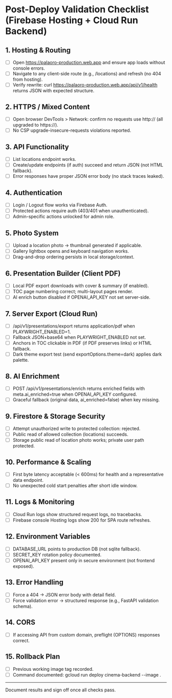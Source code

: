 # Post-Deploy Validation Checklist (Firebase Hosting + Cloud Run Backend)

## 1. Hosting & Routing

- [ ] Open https://palaoro-production.web.app and ensure app loads without console errors.
- [ ] Navigate to any client-side route (e.g., /locations) and refresh (no 404 from hosting).
- [ ] Verify rewrite: curl https://palaoro-production.web.app/api/v1/health returns JSON with expected structure.

## 2. HTTPS / Mixed Content

- [ ] Open browser DevTools > Network: confirm no requests use http:// (all upgraded to https://).
- [ ] No CSP upgrade-insecure-requests violations reported.

## 3. API Functionality

- [ ] List locations endpoint works.
- [ ] Create/update endpoints (if auth) succeed and return JSON (not HTML fallback).
- [ ] Error responses have proper JSON error body (no stack traces leaked).

## 4. Authentication

- [ ] Login / Logout flow works via Firebase Auth.
- [ ] Protected actions require auth (403/401 when unauthenticated).
- [ ] Admin-specific actions unlocked for admin role.

## 5. Photo System

- [ ] Upload a location photo → thumbnail generated if applicable.
- [ ] Gallery lightbox opens and keyboard navigation works.
- [ ] Drag-and-drop ordering persists in local storage/context.

## 6. Presentation Builder (Client PDF)

- [ ] Local PDF export downloads with cover & summary (if enabled).
- [ ] TOC page numbering correct; multi-layout pages render.
- [ ] AI enrich button disabled if OPENAI_API_KEY not set server-side.

## 7. Server Export (Cloud Run)

- [ ] /api/v1/presentations/export returns application/pdf when PLAYWRIGHT_ENABLED=1.
- [ ] Fallback JSON+base64 when PLAYWRIGHT_ENABLED not set.
- [ ] Anchors in TOC clickable in PDF (if PDF preserves links) or HTML fallback.
- [ ] Dark theme export test (send exportOptions.theme=dark) applies dark palette.

## 8. AI Enrichment

- [ ] POST /api/v1/presentations/enrich returns enriched fields with meta.ai_enriched=true when OPENAI_API_KEY configured.
- [ ] Graceful fallback (original data, ai_enriched=false) when key missing.

## 9. Firestore & Storage Security

- [ ] Attempt unauthorized write to protected collection: rejected.
- [ ] Public read of allowed collection (locations) succeeds.
- [ ] Storage public read of location photo works; private user path protected.

## 10. Performance & Scaling

- [ ] First byte latency acceptable (< 600ms) for health and a representative data endpoint.
- [ ] No unexpected cold start penalties after short idle window.

## 11. Logs & Monitoring

- [ ] Cloud Run logs show structured request logs, no tracebacks.
- [ ] Firebase console Hosting logs show 200 for SPA route refreshes.

## 12. Environment Variables

- [ ] DATABASE_URL points to production DB (not sqlite fallback).
- [ ] SECRET_KEY rotation policy documented.
- [ ] OPENAI_API_KEY present only in secure environment (not frontend exposed).

## 13. Error Handling

- [ ] Force a 404 → JSON error body with detail field.
- [ ] Force validation error → structured response (e.g., FastAPI validation schema).

## 14. CORS

- [ ] If accessing API from custom domain, preflight (OPTIONS) responses correct.

## 15. Rollback Plan

- [ ] Previous working image tag recorded.
- [ ] Command documented: gcloud run deploy cinema-backend --image <previous-tag>.

---

Document results and sign off once all checks pass.
